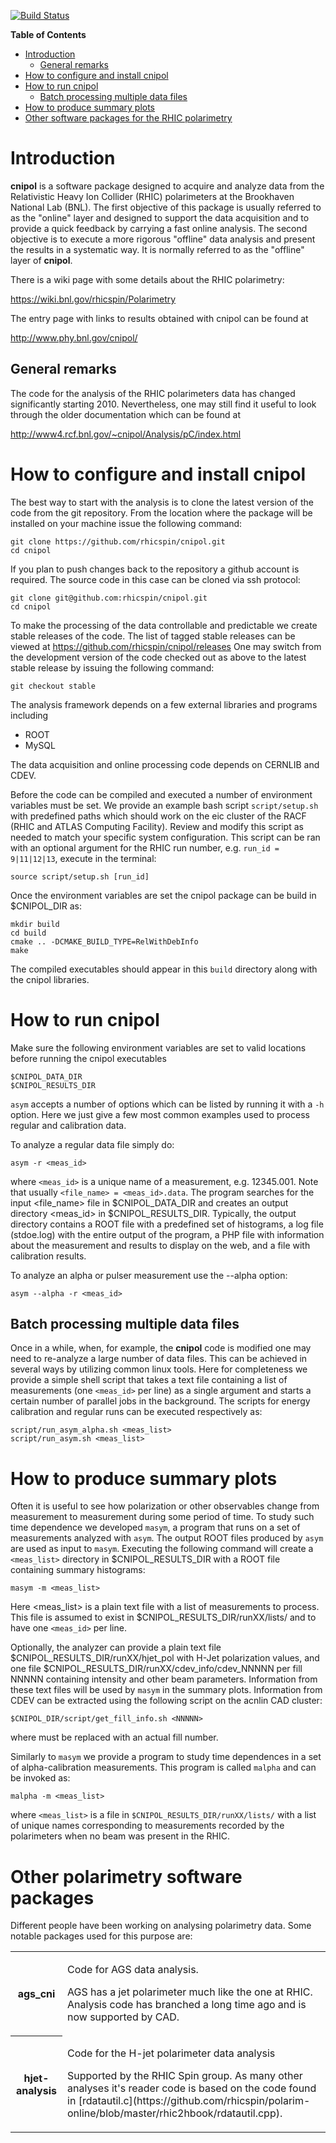 [![Build Status](https://travis-ci.org/rhicspin/cnipol.svg?branch=master)](https://travis-ci.org/rhicspin/cnipol)

<!-- START doctoc generated TOC please keep comment here to allow auto update -->
<!-- DON'T EDIT THIS SECTION, INSTEAD RE-RUN doctoc TO UPDATE -->
**Table of Contents**

- [Introduction](#introduction)
  - [General remarks](#general-remarks)
- [How to configure and install cnipol](#how-to-configure-and-install-cnipol)
- [How to run cnipol](#how-to-run-cnipol)
  - [Batch processing multiple data files](#batch-processing-multiple-data-files)
- [How to produce summary plots](#how-to-produce-summary-plots)
- [Other software packages for the RHIC polarimetry](#other-software-packages-for-the-rhic-polarimetry)

<!-- END doctoc generated TOC please keep comment here to allow auto update -->

Introduction
============

**cnipol** is a software package designed to acquire and analyze data from the
Relativistic Heavy Ion Collider (RHIC) polarimeters at the Brookhaven National
Lab (BNL). The first objective of this package is usually referred to as the
"online" layer and designed to support the data acquisition and to provide
a quick feedback by carrying a fast online analysis. The second objective is to
execute a more rigorous "offline" data analysis and present the results in
a systematic way. It is normally referred to as the "offline" layer of
**cnipol**.

There is a wiki page with some details about the RHIC polarimetry:

https://wiki.bnl.gov/rhicspin/Polarimetry

The entry page with links to results obtained with cnipol can be found at

http://www.phy.bnl.gov/cnipol/


General remarks
---------------

The code for the analysis of the RHIC polarimeters data has changed
significantly starting 2010. Nevertheless, one may still find it useful to look
through the older documentation which can be found at

http://www4.rcf.bnl.gov/~cnipol/Analysis/pC/index.html


How to configure and install cnipol
===================================

The best way to start with the analysis is to clone the latest version of the
code from the git repository. From the location where the package will be
installed on your machine issue the following command:

    git clone https://github.com/rhicspin/cnipol.git
    cd cnipol

If you plan to push changes back to the repository a github account is required.
The source code in this case can be cloned via ssh protocol:

    git clone git@github.com:rhicspin/cnipol.git
    cd cnipol

To make the processing of the data controllable and predictable we create stable
releases of the code. The list of tagged stable releases can be viewed at
https://github.com/rhicspin/cnipol/releases
One may switch from the development version of the code checked out as above to
the latest stable release by issuing the following command:

    git checkout stable

The analysis framework depends on a few external libraries and programs including

* ROOT
* MySQL

The data acquisition and online processing code depends on CERNLIB and CDEV.

Before the code can be compiled and executed a number of environment variables
must be set. We provide an example bash script `script/setup.sh` with predefined
paths which should work on the eic cluster of the RACF (RHIC and ATLAS Computing
Facility). Review and modify this script as needed to match your specific system
configuration. This script can be ran with an optional argument for the RHIC run
number, e.g. `run_id = 9|11|12|13`, execute in the terminal:

    source script/setup.sh [run_id]

Once the environment variables are set the cnipol package can be build in
$CNIPOL_DIR as:

    mkdir build
    cd build
    cmake .. -DCMAKE_BUILD_TYPE=RelWithDebInfo
    make

The compiled executables should appear in this `build` directory along
with the cnipol libraries.


How to run cnipol
=================

Make sure the following environment variables are set to valid locations before
running the cnipol executables

    $CNIPOL_DATA_DIR
    $CNIPOL_RESULTS_DIR

`asym` accepts a number of options which can be listed by running it with a `-h`
option. Here we just give a few most common examples used to process regular and
calibration data.

To analyze a regular data file simply do:

    asym -r <meas_id>

where `<meas_id>` is a unique name of a measurement, e.g. 12345.001. Note that
usually `<file_name> = <meas_id>.data`. The program searches for the input
<file_name> file in $CNIPOL_DATA_DIR and creates an output directory <meas_id>
in $CNIPOL_RESULTS_DIR. Typically, the output directory contains a ROOT file
with a predefined set of histograms, a log file (stdoe.log) with the entire
output of the program, a PHP file with information about the measurement and
results to display on the web, and a file with calibration results.

To analyze an alpha or pulser measurement use the --alpha option:

    asym --alpha -r <meas_id>


Batch processing multiple data files
------------------------------------

Once in a while, when, for example, the **cnipol** code is modified one may need
to re-analyze a large number of data files. This can be achieved in several ways
by utilizing common linux tools. Here for completeness we provide a simple shell
script that takes a text file containing a list of measurements (one `<meas_id>`
per line) as a single argument and starts a certain number of parallel jobs in
the background. The scripts for energy calibration and regular runs can be
executed respectively as:

    script/run_asym_alpha.sh <meas_list>
    script/run_asym.sh <meas_list>


How to produce summary plots
============================

Often it is useful to see how polarization or other observables change from
measurement to measurement during some period of time. To study such time
dependence we developed `masym`, a program that runs on a set of measurements
analyzed with `asym`. The output ROOT files produced by `asym` are used as input
to `masym`. Executing the following command will create a `<meas_list>` directory
in $CNIPOL_RESULTS_DIR with a ROOT file containing summary histograms:

    masym -m <meas_list>

Here <meas_list> is a plain text file with a list of measurements to process.
This file is assumed to exist in $CNIPOL_RESULTS_DIR/runXX/lists/ and to have
one `<meas_id>` per line.

Optionally, the analyzer can provide a plain text file
$CNIPOL_RESULTS_DIR/runXX/hjet_pol with H-Jet polarization values, and one file
$CNIPOL_RESULTS_DIR/runXX/cdev_info/cdev_NNNNN per fill NNNNN containing
intensity and other beam parameters. Information from these text files will be
used by `masym` in the summary plots. Information from CDEV can be extracted
using the following script on the acnlin CAD cluster:

    $CNIPOL_DIR/script/get_fill_info.sh <NNNNN>

where <NNNNN> must be replaced with an actual fill number.

Similarly to `masym` we provide a program to study time dependences in a set of
alpha-calibration measurements. This program is called `malpha` and can be
invoked as:

    malpha -m <meas_list>

where `<meas_list>` is a file in `$CNIPOL_RESULTS_DIR/runXX/lists/` with a list
of unique names corresponding to measurements recorded by the polarimeters when
no beam was present in the RHIC.


Other polarimetry software packages
===================================

Different people have been working on analysing polarimetry data. Some notable
packages used for this purpose are:

<table>
	<tr>
		<th>ags_cni</th>
		<td>
			<p>Code for AGS data analysis.</p>
			<p>AGS has a jet polarimeter much like the one at RHIC.
			Analysis code has branched a long time ago and is now supported by CAD.</p>
		</td>
	</tr>
	<tr>
		<th>hjet-analysis</th>
		<td>
			<p>Code for the H-jet polarimeter data analysis</p>
			<p>Supported by the RHIC Spin group. As many other analyses
			it's reader code is based on the code found in [rdatautil.c](https://github.com/rhicspin/polarim-online/blob/master/rhic2hbook/rdatautil.cpp).</p>
		</td>
	</tr>
</table>

<!--
# vim: set noexpandtab:
-->
